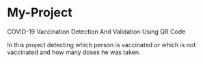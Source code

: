 # My-Project
COVID-19 Vaccination Detection And Validation Using QR Code

In this project detecting which person is vaccinated or which is not vaccinated and how many doses he was taken.
